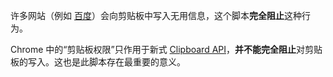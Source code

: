 许多网站（例如 [百度](https://baidu.com)）会向剪贴板中写入无用信息，这个脚本**完全阻止**这种行为。

Chrome 中的“剪贴板权限”只作用于新式 [Clipboard API](https://developer.mozilla.org/docs/Web/API/Clipboard_API)，**并不能完全阻止**对剪贴板的写入。这也是此脚本存在最重要的意义。

